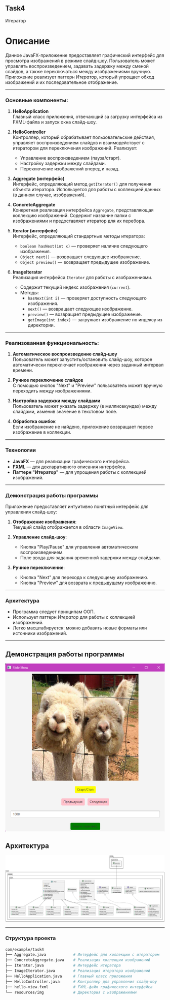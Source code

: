 ## Task4
Итератор

# Описание

Данное JavaFX-приложение предоставляет графический интерфейс для просмотра изображений в режиме слайд-шоу. Пользователь может управлять воспроизведением, задавать задержку между сменой слайдов, а также переключаться между изображениями вручную. Приложение реализует паттерн *Итератор*, который упрощает обход изображений и их последовательное отображение.

---

### Основные компоненты:

1. **HelloApplication**  
   Главный класс приложения, отвечающий за загрузку интерфейса из FXML-файла и запуск окна слайд-шоу.

2. **HelloController**  
   Контроллер, который обрабатывает пользовательские действия, управляет воспроизведением слайдов и взаимодействует с итератором для переключения изображений. Реализует:
    - Управление воспроизведением (пауза/старт).
    - Настройку задержки между слайдами.
    - Переключение изображений вперед и назад.

3. **Aggregate (интерфейс)**  
   Интерфейс, определяющий метод `getIterator()` для получения объекта итератора. Используется для работы с коллекцией данных (в данном случае, изображений).

4. **ConcreteAggregate**  
   Конкретная реализация интерфейса `Aggregate`, представляющая коллекцию изображений. Содержит название папки с изображениями и предоставляет итератор для их перебора.

5. **Iterator (интерфейс)**  
   Интерфейс, определяющий стандартные методы итератора:
    - `boolean hasNext(int x)` — проверяет наличие следующего изображения.
    - `Object next()` — возвращает следующее изображение.
    - `Object preview()` — возвращает предыдущее изображение.

6. **ImageIterator**  
   Реализация интерфейса `Iterator` для работы с изображениями.
    - Содержит текущий индекс изображения (`current`).
    - Методы:
        - `hasNext(int i)` — проверяет доступность следующего изображения.
        - `next()` — возвращает следующее изображение.
        - `preview()` — возвращает предыдущее изображение.
        - `getImage(int index)` — загружает изображение по индексу из директории.

---

### Реализованная функциональность:

1. **Автоматическое воспроизведение слайд-шоу**  
   Пользователь может запустить/остановить слайд-шоу, которое автоматически переключает изображения через заданный интервал времени.

2. **Ручное переключение слайдов**  
   С помощью кнопок "Next" и "Preview" пользователь может вручную переходить между изображениями.

3. **Настройка задержки между слайдами**  
   Пользователь может указать задержку (в миллисекундах) между слайдами, изменив значение в текстовом поле.

4. **Обработка ошибок**  
   Если изображение не найдено, приложение возвращает первое изображение в коллекции.

---

### Технологии

- **JavaFX** — для реализации графического интерфейса.
- **FXML** — для декларативного описания интерфейса.
- **Паттерн "Итератор"** — для упрощения работы с коллекцией изображений.

---

### Демонстрация работы программы

Приложение предоставляет интуитивно понятный интерфейс для управления слайд-шоу:

1. **Отображение изображения**:  
   Текущий слайд отображается в области `ImageView`.

2. **Управление слайд-шоу**:
    - Кнопка "Play/Pause" для управления автоматическим воспроизведением.
    - Поле ввода для задания временной задержки между слайдами.

3. **Ручное переключение**:
    - Кнопка "Next" для перехода к следующему изображению.
    - Кнопка "Preview" для возврата к предыдущему изображению.

---

### Архитектура

- Программа следует принципам ООП.
- Использует паттерн *Итератор* для работы с коллекцией изображений.
- Легко масштабируется: можно добавить новые форматы или источники изображений.

---


## Демонстрация работы программы
![Рабочее окно программы](https://github.com/23yulia03/Task2/blob/task4-iterator/src/screenshots/img.png)

## Архитектура
![Вывод на экран Диаграммы Классов](https://github.com/23yulia03/Task2/blob/task4-iterator/src/screenshots/ClassDiagram-task4.png)

---

### Структура проекта

```bash
com/example/task4
├── Aggregate.java            # Интерфейс для коллекции с итератором
├── ConcreteAggregate.java    # Реализация коллекции изображений
├── Iterator.java             # Интерфейс итератора
├── ImageIterator.java        # Реализация итератора изображений
├── HelloApplication.java     # Главный класс приложения
├── HelloController.java      # Контроллер для управления слайд-шоу
├── hello-view.fxml           # FXML-файл графического интерфейса
└── resources/img             # Директория с изображениями

